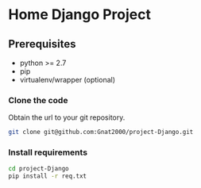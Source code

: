 # Home Django Project #
## Prerequisites ##

- python >= 2.7
- pip
- virtualenv/wrapper (optional)

### Clone the code ###
Obtain the url to your git repository.
```bash
git clone git@github.com:Gnat2000/project-Django.git
```

### Install requirements ###
```bash
cd project-Django
pip install -r req.txt
```
